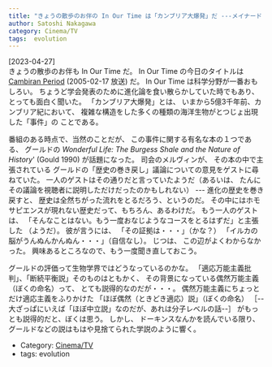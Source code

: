 ```yaml
---
title: "きょうの散歩のお伴の In Our Time は「カンブリア大爆発」だ ---メイナード・スミスとサトマーリの『生命進化８つの謎』を読んでいるところだったので、すばらしいタイミング！"
author: Satoshi Nakagawa
category: Cinema/TV
tags:  evolution
---
```


[2023-04-27]  
 きょうの散歩のお伴も In Our Time だ。
In Our Time の今日のタイトルは
[Cambiran Period](https://www.bbc.co.uk/programmes/p003k9bg) (2005-02-17 放送) だ。
In Our Time は科学分野が一番おもしろい。
ちょうど学会発表のために進化論を食い散らかしていた時でもあり、
とっても面白く聞いた。
「カンブリア大爆発」とは、
いまから5億3千年前、カンブリア紀において、
複雑な構造をした多くの種類の海洋生物がとつじょ出現した「事件」の
ことである。

 番組のある時点で、当然のことだが、
この事件に関する有名な本の１つである、
グールドの
_Wonderful Life: The Burgess Shale and the Nature of History_'
(Gould 1990)
が話題になった。
司会のメルヴィンが、
その本の中で主張されている
グールドの「歴史の巻き戻し」議論についての意見をゲストに尋ねていた。
一人のゲストはその通りだと言っていたようだ（あるいは、
たんにその議論を視聴者に説明しただけだったのかもしれない） ---
進化の歴史を巻き戻すと、
歴史は全然ちがった流れをとるだろう、というのだ。
その中にはホモサピエンスが現れない歴史だって、もちろん、あるわけだ。
もう一人のゲストは、
「そんなことはない。もう一度おなじようなコースをとるはずだ」と主張した
（ようだ）。
彼が言うには、
「その証拠は・・・」（かな？）
「イルカの脳がうんぬんかんぬん・・・」（自信なし）。
じつは、
この辺がよくわからなかった。
興味あるところなので、もう一度聞き直しておこう。

 グールドの評価って生物学界ではどうなっているのかな。
「適応万能主義批判」、「断続平衡説」そのものはともかく、
その背景になっている偶然万能主義（ぼくの命名）って、
とても説得的なのだが・・・。
偶然万能主義にちょっとだけ適応主義をふりかけた
「ほぼ偶然（ときどき適応）説」（ぼくの命名）
［--大ざっぱにいえば「ほぼ中立説」なのだが、あれは分子レベルの話--］
がもっとも説得的だと、ぼくは思う。
しかし、
ドーキンスなんかを読んでいる限り、
グールドなどの説はもはや見捨てられた学説のように響く。

- Category: [Cinema/TV](categories.html#Cinema/TV)
- tags:  evolution
